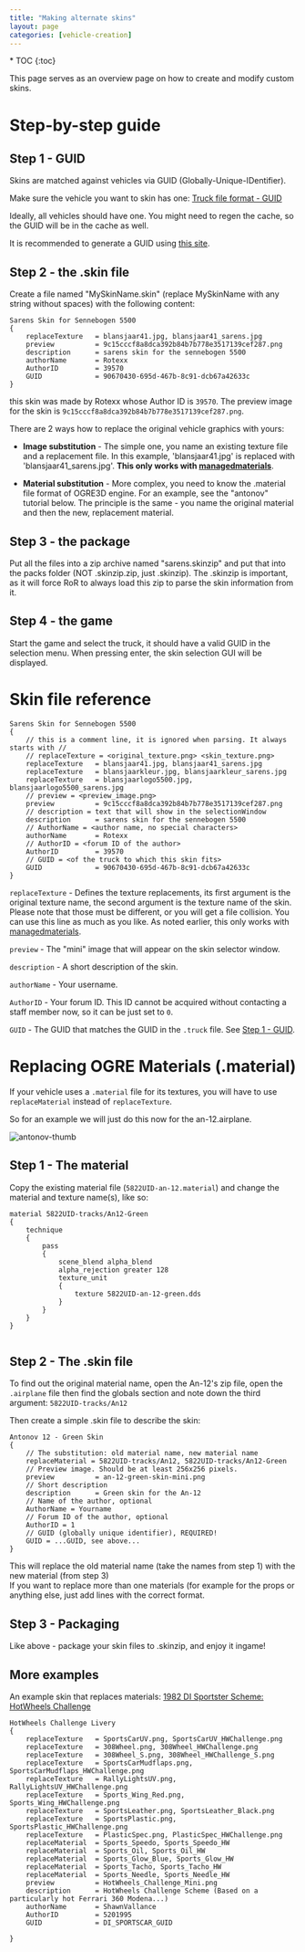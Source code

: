 ```yaml
---
title: "Making alternate skins"
layout: page
categories: [vehicle-creation]
---
```


<div class="toc" markdown="1">
  * TOC
  {:toc}
</div>

This page serves as an overview page on how to create and modify custom skins.

# Step-by-step guide

## Step 1 - GUID

Skins are matched against vehicles via GUID (Globally-Unique-IDentifier).

Make sure the vehicle you want to skin has one: [Truck file format - GUID](/vehicle-creation/fileformat-truck/#guid)

Ideally, all vehicles should have one. You might need to regen the cache, so the GUID will be in the cache as well. 

It is recommended to generate a GUID using [this site](http://www.guidgenerator.com/).

## Step 2 - the .skin file

Create a file named "MySkinName.skin" (replace MySkinName with any string without spaces) with the following content:

```
Sarens Skin for Sennebogen 5500
{
	replaceTexture   = blansjaar41.jpg, blansjaar41_sarens.jpg
	preview          = 9c15cccf8a8dca392b84b7b778e3517139cef287.png
	description      = sarens skin for the sennebogen 5500
	authorName       = Rotexx
	AuthorID         = 39570
	GUID             = 90670430-695d-467b-8c91-dcb67a42633c
}
```

this skin was made by Rotexx whose Author ID is `39570`. 
The preview image for the skin is `9c15cccf8a8dca392b84b7b778e3517139cef287.png`.

There are 2 ways how to replace the original vehicle graphics with yours:

* **Image substitution** - The simple one, you name an existing texture
    file and a replacement file. In this example,
     'blansjaar41.jpg' is replaced with 'blansjaar41_sarens.jpg'. **This only works with [managedmaterials](/vehicle-creation/fileformat-truck/#managedmaterials)**.

* **Material substitution** - More complex, you need to know the .material
    file format of OGRE3D engine. For an example, see the "antonov" tutorial
    below. The principle is the same - you name the original material and then
    the new, replacement material.

## Step 3 - the package

Put all the files into a zip archive named "sarens.skinzip" 
and put that into the packs folder (NOT .skinzip.zip, just .skinzip). 
The .skinzip is important, as it will force RoR to always load this zip 
to parse the skin information from it.

## Step 4 - the game

Start the game and select the truck, it should have a valid GUID in the selection menu. 
When pressing enter, the skin selection GUI will be displayed.

# Skin file reference

```
Sarens Skin for Sennebogen 5500
{
	// this is a comment line, it is ignored when parsing. It always starts with //
	// replaceTexture = <original_texture.png> <skin_texture.png>
	replaceTexture   = blansjaar41.jpg, blansjaar41_sarens.jpg
	replaceTexture   = blansjaarkleur.jpg, blansjaarkleur_sarens.jpg
	replaceTexture   = blansjaarlogo5500.jpg, blansjaarlogo5500_sarens.jpg
	// preview = <preview_image.png>
	preview          = 9c15cccf8a8dca392b84b7b778e3517139cef287.png
	// description = text that will show in the selectionWindow
	description      = sarens skin for the sennebogen 5500
	// AuthorName = <author name, no special characters>
	authorName       = Rotexx
	// AuthorID = <forum ID of the author>
	AuthorID         = 39570
	// GUID = <of the truck to which this skin fits>
	GUID             = 90670430-695d-467b-8c91-dcb67a42633c
}
```


`replaceTexture` - Defines the texture replacements, its first argument is 
the original texture name, the second argument is the texture name of the skin. 
Please note that those must be different, or you will get a file collision. 
You can use this line as much as you like. As noted earlier, this only works with [managedmaterials](/vehicle-creation/fileformat-truck/#managedmaterials).

`preview` - The "mini" image that will appear on the skin selector window.

`description` - A short description of the skin.

`authorName` - Your username.

`AuthorID` - Your forum ID. This ID cannot be acquired without contacting a staff member now, so it can be just set to `0`.

`GUID` - The GUID that matches the GUID in the `.truck` file. See [Step 1 - GUID](#step-1---guid).

# Replacing OGRE Materials (.material) 

If your vehicle uses a `.material` file for its textures, you will have to use `replaceMaterial` instead of `replaceTexture`.

 So for an example we will just do this now for the an-12.airplane.

![antonov-thumb](/images/skins-example-antonov.png)

## Step 1 - The material

Copy the existing material file (`5822UID-an-12.material`) and change the material and texture name(s), like so:

```
material 5822UID-tracks/An12-Green
{
	technique
	{
		pass
		{
			scene_blend alpha_blend
			alpha_rejection greater 128 
			texture_unit
			{
				texture 5822UID-an-12-green.dds
			}
		}
	}
}


```


## Step 2 - The .skin file

To find out the original material name, 
open the An-12's zip file, open the `.airplane` file then find the globals section 
and note down the third argument: `5822UID-tracks/An12`

Then create a simple .skin file to describe the skin:

```
Antonov 12 - Green Skin
{
    // The substitution: old material name, new material name
	replaceMaterial = 5822UID-tracks/An12, 5822UID-tracks/An12-Green
    // Preview image. Should be at least 256x256 pixels.
	preview          = an-12-green-skin-mini.png
	// Short description
	description      = Green skin for the An-12
    // Name of the author, optional
	AuthorName = Yourname
    // Forum ID of the author, optional
	AuthorID = 1
    // GUID (globally unique identifier), REQUIRED!
    GUID = ...GUID, see above...
}
```

This will replace the old material name (take the names from step 1) with 
the new material (from step 3)<br> If you want to replace more than 
one materials (for example for the props or anything else, 
just add lines with the correct format. 

## Step 3 - Packaging

Like above - package your skin files to .skinzip, and enjoy it ingame!

## More examples

An example skin that replaces materials: [1982 DI Sportster Scheme: HotWheels Challenge](http://forum.rigsofrods.org/resources/1982-di-sportster-390c.252/)

```
HotWheels Challenge Livery
{
	replaceTexture   = SportsCarUV.png, SportsCarUV_HWChallenge.png
	replaceTexture   = 308Wheel.png, 308Wheel_HWChallenge.png
	replaceTexture   = 308Wheel_S.png, 308Wheel_HWChallenge_S.png
	replaceTexture   = SportsCarMudflaps.png, SportsCarMudflaps_HWChallenge.png
	replaceTexture   = RallyLightsUV.png, RallyLightsUV_HWChallenge.png
	replaceTexture   = Sports_Wing_Red.png, Sports_Wing_HWChallenge.png
	replaceTexture   = SportsLeather.png, SportsLeather_Black.png
	replaceTexture   = SportsPlastic.png, SportsPlastic_HWChallenge.png
	replaceTexture   = PlasticSpec.png, PlasticSpec_HWChallenge.png
	replaceMaterial  = Sports_Speedo, Sports_Speedo_HW
	replaceMaterial  = Sports_Oil, Sports_Oil_HW
	replaceMaterial  = Sports_Glow_Blue, Sports_Glow_HW
	replaceMaterial  = Sports_Tacho, Sports_Tacho_HW
	replaceMaterial  = Sports_Needle, Sports_Needle_HW
	preview          = HotWheels_Challenge_Mini.png
	description      = HotWheels Challenge Scheme (Based on a particularly hot Ferrari 360 Modena...)
	authorName       = ShawnVallance
	AuthorID         = 5201995
	GUID             = DI_SPORTSCAR_GUID

}
```
